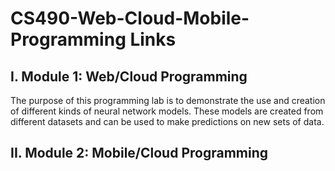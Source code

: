 # CS490-Web-Cloud-Mobile-Programming Links

## I. Module 1: Web/Cloud Programming

The purpose of this programming lab is to demonstrate the use and creation of different kinds of neural network models. These models are created from different datasets and can be used to make predictions on new sets of data.
 
 ## II. Module 2: Mobile/Cloud Programming
 
